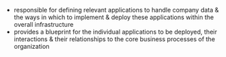 - responsible for defining relevant applications to handle company data & the ways in which to implement & deploy these applications within the overall infrastructure
- provides a blueprint for the individual applications to be deployed, their interactions & their relationships to the core business processes of the organization